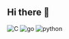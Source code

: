 ## Hi there 👋

![C](https://skillicons.dev/icons?i=c) ![go](https://skillicons.dev/icons?i=go) ![python](https://skillicons.dev/icons?i=python) 
<!--
**0xRo1t/0xRo1t** is a ✨ _special_ ✨ repository because its `README.md` (this file) appears on your GitHub profile.

Here are some ideas to get you started:

- 🔭 I’m currently working on ...
- 🌱 I’m currently learning ...
- 👯 I’m looking to collaborate on ...
- 🤔 I’m looking for help with ...
- 💬 Ask me about ...
- 📫 How to reach me: ...
- 😄 Pronouns: ...
- ⚡ Fun fact: ...

